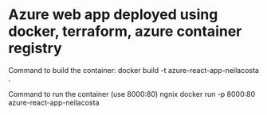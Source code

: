 # Azure web app deployed using docker, terraform, azure container registry

Command to build the container:
 docker build -t azure-react-app-neilacosta .

Command to run the container (use 8000:80) ngnix
 docker run -p 8000:80 azure-react-app-neilacosta

